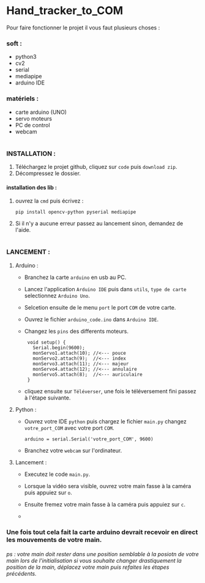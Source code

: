 # Hand_tracker_to_COM

Pour faire fonctionner le projet il vous faut plusieurs choses :

### soft :
- python3
- cv2
- serial
- mediapipe
- arduino IDE

### matériels :
- carte arduino (UNO)
- servo moteurs
- PC de control
- webcam

#

### INSTALLATION :

1. Téléchargez le projet github, cliquez sur `code` puis `download zip`.
2. Décompressez le dossier.

#### installation des lib :
1. ouvrez la `cmd` puis écrivez :
   
   ```
   pip install opencv-python pyserial mediapipe
   ```
2. Si il n'y a aucune erreur passez au lancement sinon, demandez de l'aide.

#

### LANCEMENT :

1. Arduino :

   - Branchez la carte `arduino` en usb au PC.
   
   - Lancez l'application `Arduino IDE` puis dans `utils`, `type de carte` selectionnez `Arduino Uno`.
   - Selcetion ensuite de le menu `port` le port `COM` de votre carte.
   
   - Ouvrez le fichier `arduino_code.ino` dans `Arduino IDE`.
   - Changez les `pins` des differents moteurs.
     
        ```
         void setup() {
           Serial.begin(9600);
           monServo1.attach(10); //<--- pouce
           monServo2.attach(9);  //<--- index
           monServo3.attach(11); //<--- majeur
           monServo4.attach(12); //<--- annulaire
           monServo5.attach(8);  //<--- auriculaire
         }
        ```
   - cliquez ensuite sur `Téléverser`, une fois le téléversement fini passez à l'étape suivante.



2. Python :

   - Ouvrez votre IDE `python` puis chargez le fichier `main.py` changez `votre_port_COM` avec votre port `COM`.

      ```
      arduino = serial.Serial('votre_port_COM', 9600)
      ```
   - Branchez votre `webcam` sur l'ordinateur.
     
3. Lancement :

   - Executez le code `main.py`.
  
   - Lorsque la vidéo sera visible, ouvrez votre main fasse à la caméra puis appuiez sur `o`.
   - Ensuite fremez votre main fasse à la caméra puis appuiez sur `c`.
  
   - 
### Une fois tout cela fait la carte arduino devrait recevoir en direct les mouvements de votre main.
###### ps : votre main doit rester dans une position semblable à la posiotn de votre main lors de l'initialisation si vous souhaite changer drastiquement la position de la main, déplacez votre main puis refaites les étapes précédents. 


